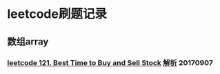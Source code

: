 # leetcode刷题记录
## 数组array
### [leetcode 121. Best Time to Buy and Sell Stock](https://leetcode.com/problems/best-time-to-buy-and-sell-stock/description/)  [解析](http://118.89.107.47/?p=113) 20170907
